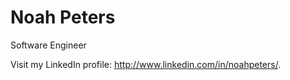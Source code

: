 Noah Peters
===================
Software Engineer

Visit my LinkedIn profile: <a href="http://www.linkedin.com/in/noahpeters/">http://www.linkedin.com/in/noahpeters/</a>.

